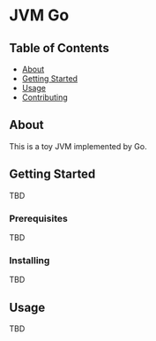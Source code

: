 # JVM Go

## Table of Contents

- [About](#about)
- [Getting Started](#getting_started)
- [Usage](#usage)
- [Contributing](../CONTRIBUTING.md)

## About <a name = "about"></a>

This is a toy JVM implemented by Go.



## Getting Started <a name = "getting_started"></a>

TBD

### Prerequisites

TBD

### Installing

TBD

## Usage <a name = "usage"></a>

TBD
